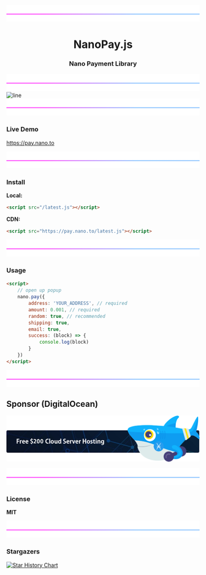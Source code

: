 ![line](https://github.com/fwd/n2/raw/master/.github/line.png)

<h1 align="center">NanoPay.js</h1>

<h3 align="center">Nano Payment Library</h3>

![line](https://github.com/fwd/n2/raw/master/.github/line.png)
![line](https://pbs.twimg.com/media/F_4K6f6XoAAYtPE?format=jpg&name=medium)
![line](https://github.com/fwd/n2/raw/master/.github/line.png)

### Live Demo

<a target="_blank" href="https://blog.nano.to">https://pay.nano.to</a>

![line](https://github.com/fwd/n2/raw/master/.github/line.png)

### Install

**Local:**
```html
<script src="/latest.js"></script>
```

**CDN:**
```html
<script src="https://pay.nano.to/latest.js"></script>
```

![line](https://github.com/fwd/n2/raw/master/.github/line.png)

### Usage

```html
<script>
    // open up popup
    nano.pay({ 
        address: 'YOUR_ADDRESS', // required
        amount: 0.001, // required
        random: true, // recommended
        shipping: true,
        email: true,
        success: (block) => {
            console.log(block)
        }
    })
</script>
```

![line](https://github.com/fwd/n2/raw/master/.github/line.png)

## Sponsor (DigitalOcean)

<a align="center" target="_blank" href="https://m.do.co/c/f139acf4ddcb"><img style="object-fit: contain;
    max-width: 100%;" src="https://github.com/fwd/fwd/raw/master/ads/digitalocean_new.png" width="970" /></a>

![line](https://github.com/fwd/n2/raw/master/.github/line.png)

### License

**MIT**

![line](https://github.com/fwd/n2/raw/master/.github/line.png)

### Stargazers

[![Star History Chart](https://api.star-history.com/svg?repos=fwd/nano-pay&type=Date)](https://star-history.com/#fwd/nano-pay&Date)